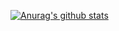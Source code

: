 [![Anurag's github stats](https://github-readme-stats.vercel.app/api?username=sqshada&count_private=true)](https://github.com/anuraghazra/github-readme-stats)
